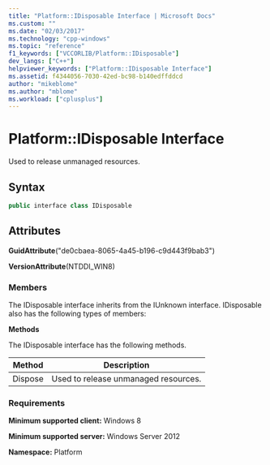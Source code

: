 ```yaml
---
title: "Platform::IDisposable Interface | Microsoft Docs"
ms.custom: ""
ms.date: "02/03/2017"
ms.technology: "cpp-windows"
ms.topic: "reference"
f1_keywords: ["VCCORLIB/Platform::IDisposable"]
dev_langs: ["C++"]
helpviewer_keywords: ["Platform::IDisposable Interface"]
ms.assetid: f4344056-7030-42ed-bc98-b140edffddcd
author: "mikeblome"
ms.author: "mblome"
ms.workload: ["cplusplus"]
---
```

# Platform::IDisposable Interface

Used to release unmanaged resources.

## Syntax

```cpp
public interface class IDisposable
```

## Attributes

**GuidAttribute**("de0cbaea-8065-4a45-b196-c9d443f9bab3")

**VersionAttribute**(NTDDI_WIN8)

### Members

The IDisposable interface inherits from the IUnknown interface. IDisposable also has the following types of members:

**Methods**

The IDisposable interface has the following methods.

|Method|Description|
|------------|-----------------|
|Dispose|Used to release unmanaged resources.|

### Requirements

**Minimum supported client:** Windows 8

**Minimum supported server:** Windows Server 2012

**Namespace:** Platform